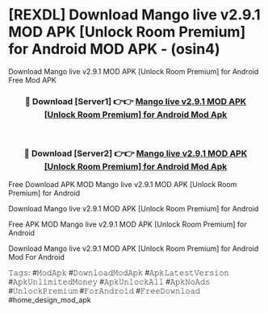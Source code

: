 # [REXDL] Download Mango live v2.9.1 MOD APK [Unlock Room Premium] for Android MOD APK - (osin4)
Download Mango live v2.9.1 MOD APK [Unlock Room Premium] for Android Free Mod APK

<div align="center">
<h3>🔴 Download [Server1] 👉👉 <a href="https://apk-comot.site?title=Mango_live_v2.9.1_MOD_APK_[Unlock_Room_Premium]_for_Android">Mango live v2.9.1 MOD APK [Unlock Room Premium] for Android Mod Apk</a></h3><br>

<h3>🔴 Download [Server2] 👉👉 <a href="https://apk-comot.site?title=Mango_live_v2.9.1_MOD_APK_[Unlock_Room_Premium]_for_Android">Mango live v2.9.1 MOD APK [Unlock Room Premium] for Android Mod Apk</a></h3>
</div>


Free Download APK MOD Mango live v2.9.1 MOD APK [Unlock Room Premium] for Android

Download Mango live v2.9.1 MOD APK [Unlock Room Premium] for Android 

Free APK MOD Mango live v2.9.1 MOD APK [Unlock Room Premium] for Android 

Download Mango live v2.9.1 MOD APK [Unlock Room Premium] for Android Mod For Android

𝚃𝚊𝚐𝚜: #𝙼𝚘𝚍𝙰𝚙𝚔 #𝙳𝚘𝚠𝚗𝚕𝚘𝚊𝚍𝙼𝚘𝚍𝙰𝚙𝚔 #𝙰𝚙𝚔𝙻𝚊𝚝𝚎𝚜𝚝𝚅𝚎𝚛𝚜𝚒𝚘𝚗 #𝙰𝚙𝚔𝚄𝚗𝚕𝚒𝚖𝚒𝚝𝚎𝚍𝙼𝚘𝚗𝚎𝚢 #𝙰𝚙𝚔𝚄𝚗𝚕𝚘𝚌𝚔𝙰𝚕𝚕 #𝙰𝚙𝚔𝙽𝚘𝙰𝚍𝚜 #𝚄𝚗𝚕𝚘𝚌𝚔𝙿𝚛𝚎𝚖𝚒𝚞𝚖 #𝙵𝚘𝚛𝙰𝚗𝚍𝚛𝚘𝚒𝚍 #𝙵𝚛𝚎𝚎𝙳𝚘𝚠𝚗𝚕𝚘𝚊𝚍 #home_design_mod_apk